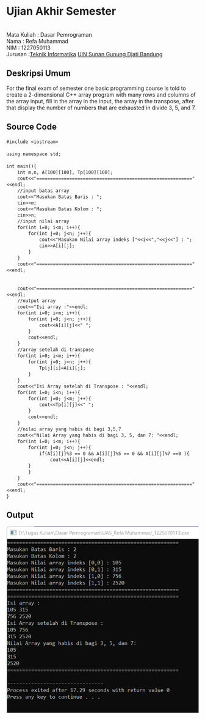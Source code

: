 # Ujian Akhir Semester 
<br>Mata Kuliah 	: Dasar Pemrograman
<br> Nama		: Refa Muhammad
<br>NIM		:	1227050113
<br>Jurusan		:[Teknik Informatika](http://if.uinsgd.ac.id/) [UIN Sunan Gunung Djati Bandung](https://uinsgd.ac.id/) 

## Deskripsi Umum
For the final exam of semester one basic programming course is told to create a 2-dimensional C++ array program with many rows and columns of the array input, fill in the array in the input, the array in the transpose, after that display the number of numbers that are exhausted in divide 3, 5, and 7.

## Source Code
```
#include <iostream>

using namespace std;

int main(){
	int m,n, A[100][100], Tp[100][100];
	cout<<"========================================================="<<endl;
	//input batas array
	cout<<"Masukan Batas Baris : ";
	cin>>m;
	cout<<"Masukan Batas Kolom : ";
	cin>>n;
	//input nilai array
	for(int i=0; i<m; i++){
		for(int j=0; j<n; j++){
			cout<<"Masukan Nilai array indeks ["<<i<<","<<j<<"] : ";
			cin>>A[i][j];
		}
	}
	cout<<"========================================================="<<endl;
	
	
	cout<<"========================================================="<<endl;
	//output array
	cout<<"Isi array :"<<endl;
	for(int i=0; i<m; i++){
		for(int j=0; j<n; j++){
			cout<<A[i][j]<<" ";
		}
		cout<<endl;
	}
	//array setelah di transpose
	for(int i=0; i<m; i++){
		for(int j=0; j<n; j++){
			Tp[j][i]=A[i][j];
		}
	}
	cout<<"Isi Array setelah di Transpose : "<<endl;
	for(int i=0; i<n; i++){
		for(int j=0; j<m; j++){
			cout<<Tp[i][j]<<" ";
		}
		cout<<endl;
	}
	//nilai array yang habis di bagi 3,5,7
	cout<<"Nilai Array yang habis di bagi 3, 5, dan 7: "<<endl;
	for(int i=0; i<m; i++){
		for(int j=0; j<n; j++){
			if(A[i][j]%3 == 0 && A[i][j]%5 == 0 && A[i][j]%7 ==0 ){
				cout<<A[i][j]<<endl;
		}
		}
	}
	cout<<"========================================================="<<endl;
}
```
		
## Output
<img src="Output1.png"/>
